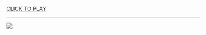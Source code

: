 
<a href="https://premium76.site?title=2_player_games_unblocked&ref=13M">CLICK TO PLAY</a></h3>
<hr>

<a href="https://premium76.site?title=2_player_games_unblocked&ref=13M"><img src="https://clearcache.store/games.png"></a>


